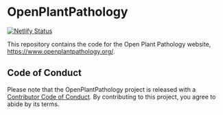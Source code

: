 # OpenPlantPathology

[![Netlify Status](https://api.netlify.com/api/v1/badges/49264c27-be62-46f0-aeaf-5882bcdfdb3e/deploy-status)](https://app.netlify.com/sites/openplantpathology/deploys)

This repository contains the code for the Open Plant Pathology website, <https://www.openplantpathology.org/>.

## Code of Conduct

Please note that the OpenPlantPathology project is released with a [Contributor Code of Conduct](https://contributor-covenant.org/version/2/0/CODE_OF_CONDUCT.html).
By contributing to this project, you agree to abide by its terms.
